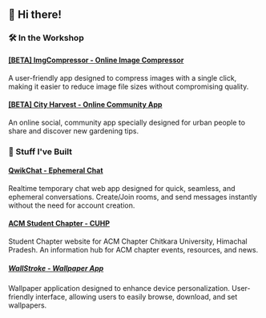 ## 👋 Hi there!

### 🛠️ In the Workshop
#### [[BETA] ImgCompressor - Online Image Compressor](https://imgcompressor-app.web.app)
A user-friendly app designed to compress images with a single click, making it easier to reduce image file sizes without compromising quality.

#### [[BETA] City Harvest - Online Community App](https://city-harvest-app.web.app/)
An online social, community app specially designed for urban people to share and discover new gardening tips.

### 🌟 Stuff I've Built
#### [QwikChat - Ephemeral Chat](https://qwikchat.web.app)
Realtime temporary chat web app designed for quick, seamless, and ephemeral conversations. Create/Join rooms, and send messages instantly without the need for account creation.

#### [ACM Student Chapter - CUHP](https://acmcuhp.web.app)
Student Chapter website for ACM Chapter Chitkara University, Himachal Pradesh. An information hub for ACM chapter events, resources, and news.

##### [WallStroke - Wallpaper App](https://play.google.com/store/apps/details?id=com.appy.wallstroke)
Wallpaper application designed to enhance device personalization. User-friendly interface, allowing users to easily browse, download, and set wallpapers.
